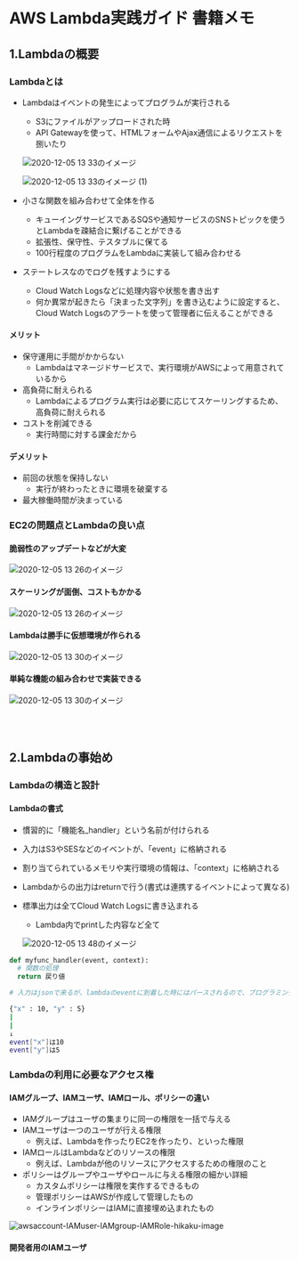 # AWS Lambda実践ガイド 書籍メモ

## 1.Lambdaの概要
### Lambdaとは
- Lambdaはイベントの発生によってプログラムが実行される
  - S3にファイルがアップロードされた時
  - API Gatewayを使って、HTMLフォームやAjax通信によるリクエストを捌いたり

  ![2020-12-05 13 33のイメージ](https://user-images.githubusercontent.com/53253817/101233899-7d7eff00-36fe-11eb-96df-da813c74f280.jpeg)

  ![2020-12-05 13 33のイメージ (1)](https://user-images.githubusercontent.com/53253817/101233900-7eb02c00-36fe-11eb-8de3-bbee7dae0c1e.jpeg)

- 小さな関数を組み合わせて全体を作る
  - キューイングサービスであるSQSや通知サービスのSNSトピックを使うとLambdaを疎結合に繋げることができる
  - 拡張性、保守性、テスタブルに保てる
  - 100行程度のプログラムをLambdaに実装して組み合わせる
- ステートレスなのでログを残すようにする
  - Cloud Watch Logsなどに処理内容や状態を書き出す
  - 何か異常が起きたら「決まった文字列」を書き込むように設定すると、Cloud Watch Logsのアラートを使って管理者に伝えることができる
#### メリット
- 保守運用に手間がかからない
  - Lambdaはマネージドサービスで、実行環境がAWSによって用意されているから
- 高負荷に耐えられる
  - Lambdaによるプログラム実行は必要に応じてスケーリングするため、高負荷に耐えられる
- コストを削減できる
  - 実行時間に対する課金だから
#### デメリット
- 前回の状態を保持しない
  - 実行が終わったときに環境を破棄する
- 最大稼働時間が決まっている

### EC2の問題点とLambdaの良い点
#### 脆弱性のアップデートなどが大変

![2020-12-05 13 26のイメージ](https://user-images.githubusercontent.com/53253817/101233798-bf5b7580-36fd-11eb-9dab-b86a232242fd.jpeg)

#### スケーリングが面倒、コストもかかる

![2020-12-05 13 26のイメージ](https://user-images.githubusercontent.com/53253817/101233798-bf5b7580-36fd-11eb-9dab-b86a232242fd.jpeg)

#### Lambdaは勝手に仮想環境が作られる

![2020-12-05 13 30のイメージ](https://user-images.githubusercontent.com/53253817/101233835-1b25fe80-36fe-11eb-94b7-2f5c04ed0601.jpeg)

#### 単純な機能の組み合わせで実装できる

![2020-12-05 13 30のイメージ](https://user-images.githubusercontent.com/53253817/101233836-1bbe9500-36fe-11eb-9d83-5095abcaed5c.jpeg)

<br></br>

## 2.Lambdaの事始め
### Lambdaの構造と設計
#### Lambdaの書式
- 慣習的に「機能名_handler」という名前が付けられる
- 入力はS3やSESなどのイベントが、「event」に格納される
- 割り当てられているメモリや実行環境の情報は、「context」に格納される
- Lambdaからの出力はreturnで行う(書式は連携するイベントによって異なる)
- 標準出力は全てCloud Watch Logsに書き込まれる
  - Lambda内でprintした内容など全て

  ![2020-12-05 13 48のイメージ](https://user-images.githubusercontent.com/53253817/101234176-938dbf00-3700-11eb-8507-761a3bea09ce.jpeg)


```python
def myfunc_handler(event, context):
  # 関数の処理
  return 戻り値
```

```bash
# 入力はjsonで来るが、lambdaのeventに到着した時にはパースされるので、プログラミング言語に適したオブジェクトでアクセスできる

{"x" : 10, "y" : 5}
|
|
↓
event["x"]は10
event["y"]は5
```

### Lambdaの利用に必要なアクセス権
#### IAMグループ、IAMユーザ、IAMロール、ポリシーの違い
- IAMグループはユーザの集まりに同一の権限を一括で与える
- IAMユーザは一つのユーザが行える権限
  - 例えば、Lambdaを作ったりEC2を作ったり、といった権限
- IAMロールはLambdaなどのリソースの権限
  - 例えば、Lambdaが他のリソースにアクセスするための権限のこと
- ポリシーはグループやユーザやロールに与える権限の細かい詳細
  - カスタムポリシーは権限を実作するできるもの
  - 管理ポリシーはAWSが作成して管理したもの
  - インラインポリシーはIAMに直接埋め込まれたもの

![awsaccount-IAMuser-IAMgroup-IAMRole-hikaku-image](https://user-images.githubusercontent.com/53253817/101234414-67733d80-3702-11eb-860a-6f9173f1527c.png)

#### 開発者用のIAMユーザ

#### 
